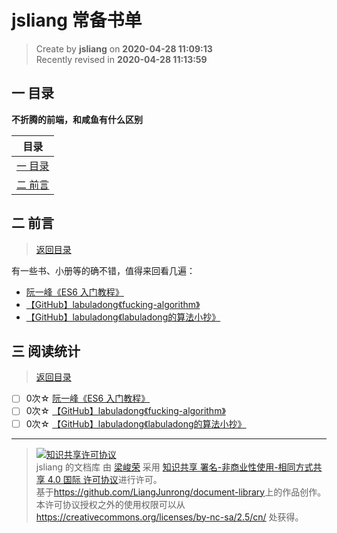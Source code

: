 jsliang 常备书单
===

> Create by **jsliang** on **2020-04-28 11:09:13**  
> Recently revised in **2020-04-28 11:13:59**

## <a name="chapter-one" id="chapter-one"></a>一 目录

**不折腾的前端，和咸鱼有什么区别**

| 目录 |
| --- | 
| [一 目录](#chapter-one) | 
| <a name="catalog-chapter-two" id="catalog-chapter-two"></a>[二 前言](#chapter-two) |

## <a name="chapter-two" id="chapter-two"></a>二 前言

> [返回目录](#chapter-one)

有一些书、小册等的确不错，值得来回看几遍：

* [阮一峰《ES6 入门教程》](https://es6.ruanyifeng.com/)
* [【GitHub】labuladong《fucking-algorithm》](https://github.com/labuladong/fucking-algorithm)
* [【GitHub】labuladong《labuladong的算法小抄》](https://labuladong.gitbook.io/algo/)

## <a name="chapter-three" id="chapter-three"></a>三 阅读统计

> [返回目录](#chapter-one)

* [ ] 0次☆ [阮一峰《ES6 入门教程》](https://es6.ruanyifeng.com/)
* [ ] 0次☆ [【GitHub】labuladong《fucking-algorithm》](https://github.com/labuladong/fucking-algorithm)
* [ ] 0次☆ [【GitHub】labuladong《labuladong的算法小抄》](https://labuladong.gitbook.io/algo/)

---

> <a rel="license" href="http://creativecommons.org/licenses/by-nc-sa/4.0/"><img alt="知识共享许可协议" style="border-width:0" src="https://i.creativecommons.org/l/by-nc-sa/4.0/88x31.png" /></a><br /><span xmlns:dct="http://purl.org/dc/terms/" property="dct:title">jsliang 的文档库</span> 由 <a xmlns:cc="http://creativecommons.org/ns#" href="https://github.com/LiangJunrong/document-library" property="cc:attributionName" rel="cc:attributionURL">梁峻荣</a> 采用 <a rel="license" href="http://creativecommons.org/licenses/by-nc-sa/4.0/">知识共享 署名-非商业性使用-相同方式共享 4.0 国际 许可协议</a>进行许可。<br />基于<a xmlns:dct="http://purl.org/dc/terms/" href="https://github.com/LiangJunrong/document-library" rel="dct:source">https://github.com/LiangJunrong/document-library</a>上的作品创作。<br />本许可协议授权之外的使用权限可以从 <a xmlns:cc="http://creativecommons.org/ns#" href="https://creativecommons.org/licenses/by-nc-sa/2.5/cn/" rel="cc:morePermissions">https://creativecommons.org/licenses/by-nc-sa/2.5/cn/</a> 处获得。

